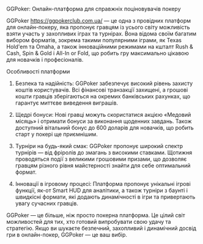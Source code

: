 GGPoker: Онлайн-платформа для справжніх поціновувачів покеру

GGPoker https://ggpokerclub.com.ua/ — це одна з провідних платформ для онлайн-покеру, яка пропонує гравцям із усього світу можливість взяти участь у захопливих іграх та турнірах. Вона відома своїм багатим вибором форматів, зокрема такими популярними іграми, як Texas Hold'em та Omaha, а також інноваційними режимами на кшталт Rush & Cash, Spin & Gold і All-In or Fold, що робить гру максимально цікавою для новачків і професіоналів.

Особливості платформи
1. Безпека та надійність: GGPoker забезпечує високий рівень захисту коштів користувачів. Всі фінансові транзакції захищені, а грошові кошти гравців зберігаються на окремих банківських рахунках, що гарантує миттєве виведення виграшів.
   
2. Щедрі бонуси: Нові гравці можуть скористатися акцією «Медовий місяць» і отримати бонуси за виконання щоденних завдань. Також доступний вітальний бонус до 600 доларів для новачків, що робить старт у покері ще приємнішим.

3. Турніри на будь-який смак: GGPoker пропонує широкий спектр турнірів — від фріролів до змагань з високими ставками. Щотижня проводяться події з великими грошовими призами, що дозволяє гравцям різного рівня майстерності знайти для себе оптимальний формат.

4. Інновації в ігровому процесі: Платформа пропонує унікальні ігрові функції, як-от Smart HUD для аналітики, а також турніри з баунті і швидкісні формати, які додають динамічності в ігри та привертають увагу сучасних гравців.

GGPoker — це більше, ніж просто покерна платформа. Це цілий світ можливостей для тих, хто готовий випробувати свою удачу та стратегію. Якщо ви шукаєте безпечний, захопливий і динамічний досвід гри в онлайн-покер, GGPoker — це ваш вибір.


